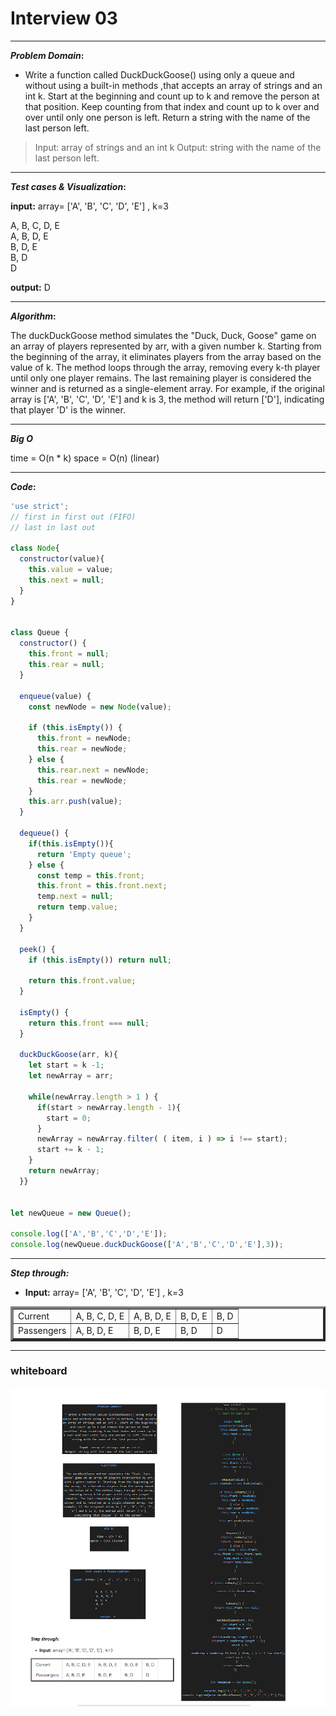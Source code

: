 # Interview 03

----

**_Problem Domain_:**

 * Write a function called DuckDuckGoose() using only a queue and  without using a built-in methods ,that accepts an array of strings and an int k. Start at the beginning and count up to k and remove the person at that position. Keep counting from that index and count up to k over and over until only one person is left. Return a string with the name of the last person left.

>Input: array of strings and an int k
Output: string with the name of the last person left.

----

**_Test cases & Visualization_:**

**input:** array= ['A', 'B', 'C', 'D', 'E'] , k=3

A, B, C, D, E  
A, B, D, E     
B, D, E        
B, D           
D              

**output:** D

----

**_Algorithm_:**

The duckDuckGoose method simulates the "Duck, Duck, Goose" game on an array of players represented by arr, with a given number k. Starting from the beginning of the array, it eliminates players from the array based on the value of k. The method loops through the array, removing every k-th player until only one player remains. The last remaining player is considered the winner and is returned as a single-element array. For example, if the original array is ['A', 'B', 'C', 'D', 'E'] and k is 3, the method will return ['D'], indicating that player 'D' is the winner.

----

**_Big O_**

time = O(n * k) 
space = O(n) (linear)  

----
**_Code_:**

```javascript
'use strict';
// first in first out (FIFO)
// last in last out

class Node{
  constructor(value){
    this.value = value;
    this.next = null;
  }
}


class Queue {
  constructor() {
    this.front = null;
    this.rear = null;
  }

  enqueue(value) {
    const newNode = new Node(value);

    if (this.isEmpty()) {
      this.front = newNode;
      this.rear = newNode;
    } else {
      this.rear.next = newNode;
      this.rear = newNode;
    }
    this.arr.push(value);
  }

  dequeue() {
    if(this.isEmpty()){
      return 'Empty queue';
    } else {
      const temp = this.front;
      this.front = this.front.next;
      temp.next = null;
      return temp.value;
    }
  }

  peek() {
    if (this.isEmpty()) return null;

    return this.front.value;
  }

  isEmpty() {
    return this.front === null;
  }

  duckDuckGoose(arr, k){
    let start = k -1;
    let newArray = arr;

    while(newArray.length > 1 ) {
      if(start > newArray.length - 1){
        start = 0;
      }
      newArray = newArray.filter( ( item, i ) => i !== start);
      start += k - 1;
    }
    return newArray;
  }}


let newQueue = new Queue();

console.log(['A','B','C','D','E']);
console.log(newQueue.duckDuckGoose(['A','B','C','D','E'],3));
```

----

**_Step through:_**

* **Input:** array= ['A', 'B', 'C', 'D', 'E'] , k=3


<table border='4'>
        <tbody>
            <tr>
                <td>Current</td>
                <td>A, B, C, D, E</td>
                <td>A, B, D, E</td>
                <td>B, D, E</td>
                <td>B, D</td>
            </tr>
            <tr>
                <td>Passengers</td>
                <td>A, B, D, E</td>
                <td>B, D, E</td>
                <td>B, D</td>
                <td>D</td>
            </tr>
        </tbody>
    </table>


----


### whiteboard

![Alt text](image-1.png)